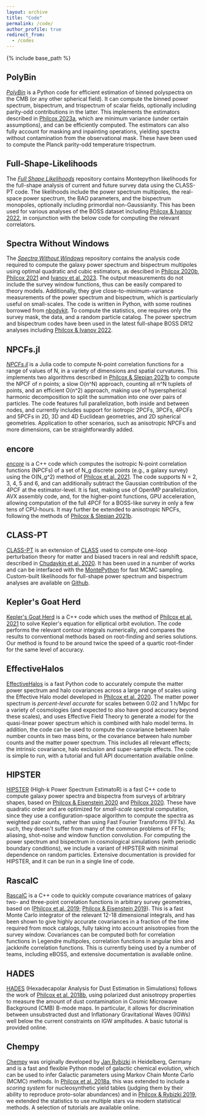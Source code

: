 ```yaml
---
layout: archive
title: "Code"
permalink: /code/
author_profile: true
redirect_from:
  - /codes
---
```


{% include base_path %}

PolyBin
--------

[*PolyBin*](https://github.com/oliverphilcox/PolyBin) is a Python code for efficient estimation of binned polyspectra on the CMB (or any other spherical field). It can compute the binned power spectrum, bispectrum, and trispectrum of scalar fields, optionally including parity-odd contributions in the latter. This implements the estimators described in [Philcox 2023a](https://arxiv.org/abs/2303.08828), which are minimum variance (under certain assumptions), and can be efficiently computed. The estimators can also fully account for masking and inpainting operations, yielding spectra without contamination from the observational mask. These have been used to compute the Planck parity-odd temperature trispectrum.

Full-Shape-Likelihoods
-----------------------

The [*Full Shape Likelihoods*](https://github.com/oliverphilcox/full_shape_likelihoods) repository contains Montepython likelihoods for the full-shape analysis of current and future survey data using the CLASS-PT code. The likelihoods include the power spectrum multipoles, the real-space power spectrum, the BAO parameters, and the bispectrum monopoles, optionally including primordial non-Gaussianity. This has been used for various analyses of the BOSS dataset including [Philcox & Ivanov 2022](https://arxiv.org/abs/2112.04515), in conjunction with the below code for computing the relevant correlators.

Spectra Without Windows
---------------------

The [*Spectra Without Windows*](https://github.com/oliverphilcox/Spectra-Without-Windows) repository contains the analysis code required to compute the galaxy power spectrum and bispectrum multipoles using optimal quadratic and cubic estimators, as descibed in [Philcox 2020b](https://arxiv.org/abs/2012.09389), [Philcox 2021](https://arxiv.org/abs/2107.06287) and [Ivanov et al. 2023](https://arxiv.org/abs/2302.04414). The output measurements do not include the survey window functions, thus can be easily compared to theory models. Additionally, they give close-to-minimum-variance measurements of the power spectrum and bispectrum, which is particularly useful on small-scales. The code is written in Python, with some routines borrowed from [nbodykit](https://nbodykit.readthedocs.io/en/latest/). To compute the statistics, one requires only the survey mask, the data, and a random particle catalog. The power spectrum and bispectrum codes have been used in the latest full-shape BOSS DR12 analyses including [Philcox & Ivanov 2022](https://arxiv.org/abs/2112.04515).

NPCFs.jl
---------

[*NPCFs.jl*](https://github.com/oliverphilcox/NPCFs.jl) is a Julia code to compute N-point correlation functions for a range of values of N, in a variety of dimensions and spatial curvatures. This implements two algorithms described in [Philcox & Slepian 2021b](https://arxiv.org/abs/2106.10278) to compute the NPCF of n points; a slow O(n^N) approach, counting all n^N tuplets of points, and an efficient O(n^2) approach, making use of hyperspherical harmonic decomposition to split the summation into one over pairs of particles. The code features full parallelization, both inside and between nodes, and currently includes support for isotropic 2PCFs, 3PCFs, 4PCFs and 5PCFs in 2D, 3D and 4D Euclidean geometries, and 2D spherical geometries. Application to other scenarios, such as anisotropic NPCFs and more dimensions, can be straightforwardly added.

encore
-------

[*encore*](https://github.com/oliverphilcox/encore) is a C++ code which computes the isotropic N-point correlation functions (NPCFs) of a set of N_g discrete points (e.g., a galaxy survey) using the O(N_g^2) method of [Philcox et al. 2021](http://arxiv.org/abs/2105.08722). The code supports N = 2, 3, 4, 5 and 6, and can additionally subtract the Gaussian contribution of the 4PCF at the estimator-level. It is fast, making use of OpenMP parallelization, AVX assembly code, and, for the higher-point functions, GPU acceleration, allowing computation of the full 4PCF for a BOSS-like survey in only a few tens of CPU-hours. It may further be extended to anisotropic NPCFs, following the methods of [Philcox & Slepian 2021b](https://arxiv.org/abs/2106.10278).

CLASS-PT
---------

[CLASS-PT](https://michalychforever.github.com/CLASS-PT) is an extension of [CLASS](https://class-code.net) used to compute one-loop perturbation theory for matter and biased tracers in real and redshift space, described in [Chudaykin et al. 2020](https://arxiv.org/abs/2004.10607). It has been used in a number of works and can be interfaced with the [MontePython](https://github.com/brinckmann/montepython_public) for fast MCMC sampling. Custom-built likelihoods for full-shape power spectrum and bispectrum analyses are available on [Github](https://github.com/oliverphilcox/full_shape_likelihoods).

Kepler's Goat Herd
-------------------

[Kepler's Goat Herd](https://github.com/oliverphilcox/Keplers-Goat-Herd) is a C++ code which uses the method of [Philcox et al. 2021](https://arxiv.org/abs/2103.15829) to solve Kepler's equation for elliptical orbit evolution. The code performs the relevant contour integrals numerically, and compares the results to conventional methods based on root-finding and series solutions. Our method is found to be around twice the speed of a quartic root-finder for the same level of accuracy.

EffectiveHalos
---------------

[EffectiveHalos](https://EffectiveHalos.readthedocs.io) is a fast Python code to accurately compute the matter power spectrum and halo covariances across a large range of scales using the Effective Halo model developed in [Philcox et al. 2020](https://arxiv.org/abs/2004.09515). The matter power spectrum is *percent-level accurate* for scales between 0.02 and 1 h/Mpc for a variety of cosmologies (and expected to also have good accuracy beyond these scales), and uses Effective Field Theory to generate a model for the quasi-linear power spectrum which is combined with halo model terms. In addition, the code can be used to compute the covariance between halo number counts in two mass bins, or the covariance between halo number counts and the matter power spectrum. This includes all relevant effects; the intrinsic covariance, halo exclusion and super-sample effects. The code is simple to run, with a tutorial and full API documentation available online.

HIPSTER
--------

[HIPSTER](https://Hipster.readthedocs.io) (HIgh-k Power Spectrum EstimatoR) is a fast C++ code to compute galaxy power spectra and bispectra from surveys of arbitrary shapes, based on [Philcox & Eisenstein 2020](https://arxiv.org/abs/1912.01010) and [Philcox 2020](http://arxiv.org/abs/2005.01739). These have quadratic order and are optimized for *small-scale* spectral computation, since they use a configuration-space algorithm to compute the spectra as weighted pair counts, rather than using Fast Fourier Transforms (FFTs). As such, they doesn't suffer from many of the common problems of FFTs; aliasing, shot-noise and window function convolution. For computing the power spectrum and bispectrum in cosmological simulations (with periodic boundary conditions), we include a variant of HIPSTER with minimal dependence on random particles. Extensive documentation is provided for HIPSTER, and it can be run in a single line of code.

RascalC
--------

[RascalC](https://RascalC.readthedocs.io) is a C++ code to quickly compute covariance matrices of galaxy two- and three-point correlation functions in arbitrary survey geometries, based on ([Philcox et al. 2019](https://arxiv.org/abs/1904.11070); [Philcox & Eisenstein 2019](https://arxiv.org/abs/1910.04764)). This is a fast Monte Carlo integrator of the relevant 12-18 dimensional integrals, and has been shown to give highly accurate covariances in a fraction of the time required from mock catalogs, fully taking into account anisotropies from the survey window. Covariances can be computed both for correlation functions in Legendre multipoles, correlation functions in angular bins and jackknife correlation functions. This is currently being used by a number of teams, including eBOSS, and extensive documentation is available online.

HADES
------

[HADES](https://github.com/oliverphilcox/HADES) (Hexadecapolar Analysis for Dust Estimation in Simulations) follows the work of [Philcox et al. 2018b](https://arxiv.org/abs/1805.09177), using polarized dust anisotropy properties to measure the amount of dust contamination in Cosmic Microwave Background (CMB) B-mode maps. In particular, it allows for discrimination between unsubstracted dust and Inflationary Gravitational Waves (IGWs) well below the current constraints on IGW amplitudes. A basic tutorial is provided online.

Chempy
------

[Chempy](https://github.com/oliverphilcox/ChempyMulti) was originally developed by [Jan Rybizki](http://www.mpia.de/homes/rybizki/index.html) in Heidelberg, Germany and is a fast and flexible Python model of galactic chemical evolution, which can be used to infer Galactic parameters using Markov Chain Monte Carlo (MCMC) methods. In [Philcox et al. 2018a](https://arxiv.org/abs/1712.05686), this was extended to include a *scoring system* for nucleosynthetic yield tables (judging them by their ability to reproduce proto-solar abundances) and in [Philcox & Rybizki 2019](https://arxiv.org/pdf/1909.00812.pdf), we extended the statistics to use multiple stars via modern statistical methods. A selection of tutorials are available online.
